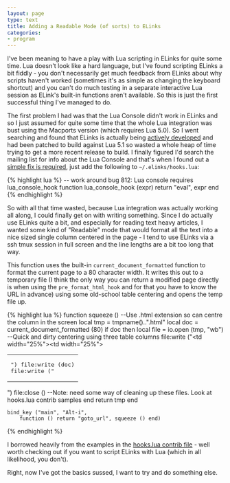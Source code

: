 ```yaml
---
layout: page
type: text
title: Adding a Readable Mode (of sorts) to ELinks
categories: 
- program
---
```

I've been meaning to have a play with Lua scripting in ELinks for quite some time. Lua doesn't look like a hard language, but I've found scripting ELinks a bit fiddly - you don't necessarily get much feedback from ELinks about why scripts haven't worked (sometimes it's as simple as changing the keyboard shortcut) and you can't do much testing in a separate interactive Lua session as ELink's built-in functions aren't available. So this is just the first successful thing I've managed to do. 

The first problem I had was that the Lua Console didn't work in ELinks and so I just assumed for quite some time that the whole Lua integration was bust using the Macports version (which requires Lua 5.0). So I went searching and found that ELinks is actually being [actively developed](http://repo.or.cz/w/elinks.git) and had been patched to build against Lua 5.1 so wasted a whole heap of time trying to get a more recent release to build. I finally figured I'd search the mailing list for info about the Lua Console and that's when I found out a [simple fix is required](http://bugzilla.elinks.cz/show_bug.cgi?id=812), just add the following to `~/.elinks/hooks.lua`:

{% highlight lua %}
-- work around bug 812: Lua console requires lua_console_hook
function lua_console_hook (expr)
	return "eval", expr
end
{% endhighlight %}

So with all that time wasted, because Lua integration was actually working all along, I could finally get on with writing something. Since I do actually use ELinks quite a bit, and especially for reading text heavy articles, I wanted some kind of "Readable" mode that would format all the text into a nice sized single column centered in the page - I tend to use ELinks via a ssh tmux session in full screen and the line lengths are a bit too long that way.

This function uses the built-in `current_document_formatted` function to format the current page to a 80 character width. It writes this out to a temporary file (I think the only way you can return a modified page directly is when using the `pre_format_html_hook` and for that you have to know the URL in advance) using some old-school table centering and opens the temp file up.

{% highlight lua %}
function squeeze ()
	--Use .html extension so can centre the column in the screen
	local tmp = tmpname()..".html"
    local doc = current_document_formatted (80)
    if doc then
		local file = io.open (tmp, "wb")
		--Quick and dirty centering using three table columns
		file:write ("<table><tr><td width=\"25%\"></td><td><pre>")
		file:write (doc)
		file:write ("</pre></td><td width=\"25%\"></td></tr></table>")
		file:close ()
		--Note: need some way of cleaning up these files. Look at hooks.lua contrib samples
	end
    return tmp
end

	bind_key ("main", "Alt-i",
		function () return "goto_url", squeeze () end)
{% endhighlight %}

I borrowed heavily from the examples in the [hooks.lua contrib file](http://repo.or.cz/w/elinks.git/blob_plain/HEAD:/contrib/lua/hooks.lua.in) - well worth checking out if you want to script ELinks with Lua (which in all likelihood, you don't).

Right, now I've got the basics sussed, I want to try and do something else.
